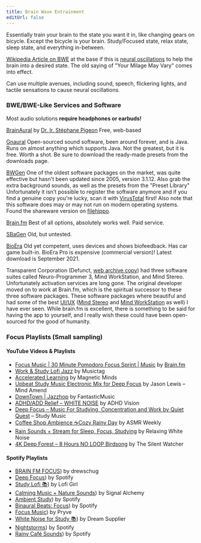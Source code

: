 ```yaml
---
title: Brain Wave Entrainment
editUrl: false
---
```


Essentially train your brain to the state you want it in, like changing gears on bicycle. Except the bicycle is your brain. Study/Focused state, relax state, sleep state, and everything in-between.

[Wikipedia Article on BWE](https://en.wikipedia.org/wiki/Brainwave_entrainment) at the base if this is [neural oscillations](https://en.wikipedia.org/wiki/Neural_oscillation) to help the brain into a desired state. The old saying of "Your Milage May Vary" comes into effect.

Can use multiple avenues, including sound, speech, flickering lights, and tactile sensations to cause neural oscillations.

### BWE/BWE-Like Services and Software

Most audio solutions **require headphones or earbuds!**

[BrainAural](https://brainaural.com/) by [Dr. Ir. Stéphane Pigeon](/notes/dr-ir) Free, web-based

[Gnaural](https://gnaural.sourceforge.net/) Open-sourced sound software, been around forever, and is Java. Runs on almost anything which supports Java. Not the greatest, but it is free. Worth a shot. Be sure to download the ready-made presets from the downloads page.

[BWGen](https://www.bwgen.com/) One of the oldest software packages on the market, was quite effective but hasn't been updated since 2005, version 3.1.12. Also grab the extra background sounds, as well as the presets from the "Preset Library" Unfortunately it isn't possible to register the software anymore and if you find a genuine copy you're lucky, scan it with [VirusTotal](https://www.virustotal.com/) first! Also note that this software does may or may not run on modern operating systems. Found the shareware version on [filehippo](https://filehippo.com/download_brainwave-generator/).

[Brain.fm](https://www.brain.fm/) Best of all options, absolutely works well. Paid service.

[SBaGen](https://uazu.net/sbagen/) Old, but untested.

[BioEra](https://www.bioera.net/index.shtml) Old yet competent, uses devices and shows biofeedback. Has car game built-in. BioEra Pro is expensive (commercial version)! Latest download is September 2021.

Transparent Corporation (Defunct, [web archive copy](https://web.archive.org/web/20180224045835/https://transparentcorp.com/)) had three software suites called Neuro-Programmer 3, Mind WorkStation, and Mind Stereo. Unfortunately activation services are long gone. The original developer moved on to work at Brain.fm, which is the spiritual successor to these three software packages. These software packages where beautiful and had some of the best [UI/UX](https://web.archive.org/web/20170709021720/https://www.transparentcorp.com/products/np/images.php) ([Mind Stereo](https://web.archive.org/web/20170706052347/https://www.transparentcorp.com/products/mindstereo/images.php) and [Mind WorkStation](https://web.archive.org/web/20170708043826/https://www.transparentcorp.com/products/mindws/images.php) as well) I have ever seen. While brain.fm is excellent, there is something to be said for having the app to yourself, and I really wish these could have been open-sourced for the good of humanity.

### Focus Playlists (Small sampling)

#### YouTube Videos & Playlists

* [Focus Music | 30 Minute Pomodoro Focus Sprint | Music](https://www.youtube.com/watch?v=uc_vy0B2Uho) by [Brain.fm](http://brain.fm/)
* [Work & Study Lofi Jazz](https://www.youtube.com/watch?v=CfPxlb8-ZQ0) by Musictag
* [Accelerated Learning](https://www.youtube.com/watch?v=vLEek3I3wac) by Magnetic Minds
* [Upbeat Study Music Electronic Mix for Deep Focus](https://www.youtube.com/watch?v=ctqqSggUzBg) by Jason Lewis – Mind Amend
* [DownTown | Jazzhop](https://www.youtube.com/watch?v=GGBm9gTY2NU) by FantasticMusic
* [ADHD/ADD Relief – WHITE NOISE](https://www.youtube.com/watch?v=NWlFKrzvsm0) by ADHD Vision
* [Deep Focus – Music For Studying, Concentration and Work by Quiet Quest](https://www.youtube.com/watch?v=oPVte6aMprI) – Study Music
* [Coffee Shop Ambience ☕Cozy Rainy Day](https://www.youtube.com/watch?v=dx3GxpitvbY) by ASMR Weekly
* [Rain Sounds + Stream for Sleep, Focus, Studying](https://www.youtube.com/watch?v=buqt6_CjtuI\&t=64s) by Relaxing White Noise
* [4K Deep Forest – 8 Hours NO LOOP Birdsong](https://www.youtube.com/watch?v=FxAgAyZYXJ8) by The Silent Watcher

#### Spotify Playlists

* [BRAIN FM FOCUS](https://open.spotify.com/playlist/5xY3AnxPPvlwJXzAT7KHLo?)) by drewschug
* [Deep Focus](https://open.spotify.com/playlist/37i9dQZF1DWZeKCadgRdKQ?)) by Spotify
* [Study Lofi 📚](https://open.spotify.com/playlist/0vvXsWCC9xrXsKd4FyS8kM?)) by Lofi Girl
* [Calming Music + Nature Sounds](https://open.spotify.com/playlist/2sWwKJKAznIkvjoFRJ3ag3?)) by Signal Alchemy
* [Ambient Study](https://open.spotify.com/playlist/37i9dQZF1DWWb1L5n1gkOJ?)) by Spotify
* [Binaural Beats: Focus](https://open.spotify.com/playlist/37i9dQZF1DX7EF8wVxBVhG?)) by Spotify
* [Focus Music](https://open.spotify.com/playlist/3hPeTyReRDrbVqtUHvwfSp?)) by Pryve
* [White Noise for Study 📚](https://open.spotify.com/playlist/2zjP2uwWCuLNvKRQ7ckBn1?)) by Dream Supplier
* [Nightstorms](https://open.spotify.com/playlist/37i9dQZF1DX4aYNO8X5RpR?)) by Spotify
* [Rainy Café Sounds](https://open.spotify.com/playlist/37i9dQZF1DXd4270D43KD3?)) by Spotify
